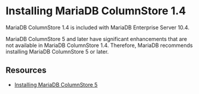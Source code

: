 
# Installing MariaDB ColumnStore 1.4

MariaDB ColumnStore 1.4 is included with MariaDB Enterprise Server 10.4.


MariaDB ColumnStore 5 and later have significant enhancements that are not available in MariaDB ColumnStore 1.4. Therefore, MariaDB recommends installing MariaDB ColumnStore 5 or later.


## Resources


* [Installing MariaDB ColumnStore 5](installing-mariadb-columnstore-5.md)

